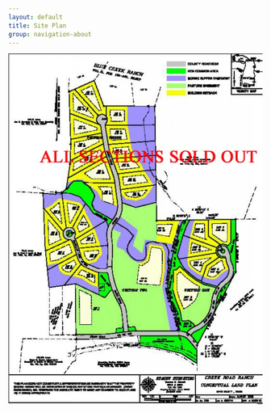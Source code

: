 ```yaml
---
layout: default
title: Site Plan
group: navigation-about
---
```


<img src="/img/mw_creekroadranch_plat_color_web-744x1024.jpg" style="margin-bottom:20px;max-width:100%" />